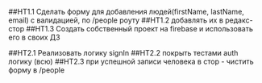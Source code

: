 ##HT1.1 Сделать форму для добавления людей(firstName, lastName, email) с валидацией, по /people роуту
##HT1.2 добавлять их в редакс-стор
##HT1.3 Создать собственный проект на firebase и использовать его в своих ДЗ

##HT2.1 Реализовать логику signIn
##HT2.2 покрыть тестами auth логику (всю)
##HT2.3 при успешной записи человека в стор - чистить форму в /people